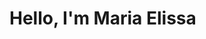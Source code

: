  # Hello, I'm Maria Elissa 
<!-- <img align="right" alt="css" height="110" width="120" src="https://cdn.jsdelivr.net/gh/devicons/devicon/icons/cplusplus/cplusplus-original.svg" /> -->
 
<!--  ~~~C++ -->
<!--  #include <iostream> -->
<!--  #include <string> -->

<!-- const string MARIA_ELISSA = "Future systems analyst and developer"; -->
<!-- cout << MARIA_ELISSA; -->
<!-- <div align="center"> -->
 <!-- <a href="https://github.com/ma-elissa">
  <img src="https://github-readme-stats.vercel.app/api?username=ma-elissa&title_color=df6d74&show_icons=true&bg_color=00000000&theme=dracula&include_all_commits=true&count_private=true"/>
  <img src="https://github-readme-stats.vercel.app/api/top-langs/?username=ma-elissa&title_color=df6d74&layout=compact&langs_count=7true&bg_color=00000000&theme=dracula"/>
<!-- </div> -->
